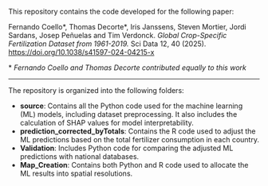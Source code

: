This repository contains the code developed for the following paper:

Fernando Coello*, Thomas Decorte*, Iris Janssens, Steven Mortier, Jordi Sardans, Josep Peñuelas and Tim Verdonck. *Global Crop-Specific Fertilization Dataset from 1961-2019.* Sci Data 12, 40 (2025). https://doi.org/10.1038/s41597-024-04215-x

\* *Fernando Coello and Thomas Decorte contributed equally to this work*

___

The repository is organized into the following folders:

* **source**: Contains all the Python code used for the machine learning (ML) models, including dataset preprocessing. It also includes the calculation of SHAP values for model interpretability.
* **prediction_corrected_byTotals**: Contains the R code used to adjust the ML predictions based on the total fertilizer consumption in each country.
* **Validation**: Includes Python code for comparing the adjusted ML predictions with national databases.
* **Map_Creation**: Contains both Python and R code used to allocate the ML results into spatial resolutions.
